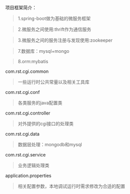 项目框架简介：
>1.spring-boot做为基础的微服务框架

>2.微服务之间使用:thrift作为通信服务

>3.微服务之间的服务注册与发现使用:zookeeper

>7.数据库：mysql+mongo

>8.orm:mybatis

com.rst.cgi.common
>一些运行时公共常量以及相关工具库

com.rst.cgi.conf
>各类服务的java配置类

com.rst.cgi.controller
>对外提供的cgi接口的处理类

com.rst.cgi.data
>数据层处理：mongodb和mysql

com.rst.cgi.service
>业务逻辑处理类

application.properties
>相关配置参数，本地调试运行时需求修改为合适的配置
